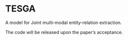# TESGA
A model for Joint multi-modal entity-relation extraction.

The code will be released upon the paper’s acceptance.
